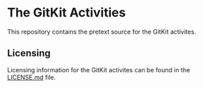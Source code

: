 # The GitKit Activities

This repository contains the pretext source for the GitKit activites.

## Licensing 

Licensing information for the GitKit activites can be found in the [LICENSE.md](LICENSE.md) file.

